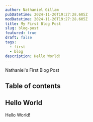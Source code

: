 ```yaml
---
author: Nathaniel Gillam
pubDatetime: 2024-11-20T19:27:28.605Z
modDatetime: 2024-11-20T19:27:28.605Z
title: My First Blog Post
slug: blog-post
featured: true
draft: false
tags:
  - first
  - blog
description: Hello World!
---
```


Nathaniel's First Blog Post

## Table of contents

## Hello World

Hello World!
